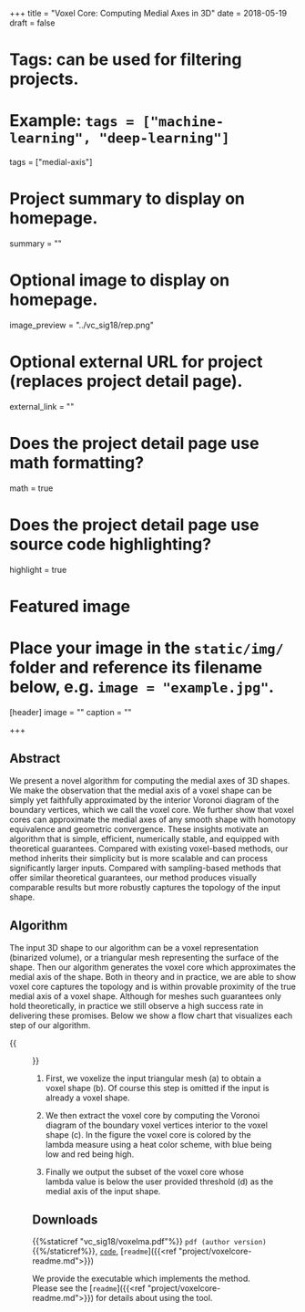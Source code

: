 +++
title = "Voxel Core: Computing Medial Axes in 3D"
date = 2018-05-19
draft = false

# Tags: can be used for filtering projects.
# Example: `tags = ["machine-learning", "deep-learning"]`
tags = ["medial-axis"]

# Project summary to display on homepage.
summary = ""

# Optional image to display on homepage.
image_preview = "../vc_sig18/rep.png"

# Optional external URL for project (replaces project detail page).
external_link = ""

# Does the project detail page use math formatting?
math = true

# Does the project detail page use source code highlighting?
highlight = true

# Featured image
# Place your image in the `static/img/` folder and reference its filename below, e.g. `image = "example.jpg"`.
[header]
image = ""
caption = ""

+++
## Abstract
We present a novel algorithm for computing the medial axes of 3D shapes. We make the observation that the medial axis of a voxel shape can be simply yet faithfully approximated by the interior Voronoi diagram of the boundary vertices, which we call the voxel core. We further show that voxel cores can approximate the medial axes of any smooth shape with homotopy equivalence and geometric convergence. These insights motivate an algorithm that is simple, efficient, numerically stable, and equipped with theoretical guarantees. Compared with existing voxel-based methods, our method inherits their simplicity but is more scalable and can process significantly larger inputs. Compared with sampling-based methods that offer similar theoretical guarantees, our method produces visually comparable results but more robustly captures the topology of the input shape.

## Algorithm

The input 3D shape to our algorithm can be a voxel representation (binarized volume), or a triangular mesh representing the surface of the shape. Then our algorithm generates the voxel core which approximates the medial axis of the shape. Both in theory and in practice, we are able to show voxel core captures the topology and is within provable proximity of the true medial axis of a voxel shape. Although for meshes such guarantees only hold theoretically, in practice we still observe a high success rate in delivering these promises. Below we show a flow chart that visualizes each step of our algorithm.

{{<figure alt="flowchart of algorithm" src="/img/vc-flowchart.png" title="Figure 1. Breakdown of algorithm. Given a triangular mesh, we first convert it into a voxel shape, then extract the voxel core which is colored by the lambda measure, and finally output a pruned voxel core. The voxelization step is omitted if the input is already a voxel shape.">}}

1. First, we voxelize the input triangular mesh (a) to obtain a voxel shape (b). Of course this step is omitted if the input is already a voxel shape.

2. We then extract the voxel core by computing the Voronoi diagram of the boundary voxel vertices interior to the voxel shape \(c\). In the figure the voxel core is colored by the lambda measure using a heat color scheme, with blue being low and red being high.

3. Finally we output the subset of the voxel core whose lambda value is below the user provided threshold (d) as the medial axis of the input shape. 

## Downloads

{{%staticref "vc_sig18/voxelma.pdf"%}} `pdf (author version)` {{%/staticref%}}, 
[`code`](#), 
[`readme`]({{<ref "project/voxelcore-readme.md">}})

We provide the executable which implements the method. Please see the [`readme`]({{<ref "project/voxelcore-readme.md">}}) for details about using the tool.